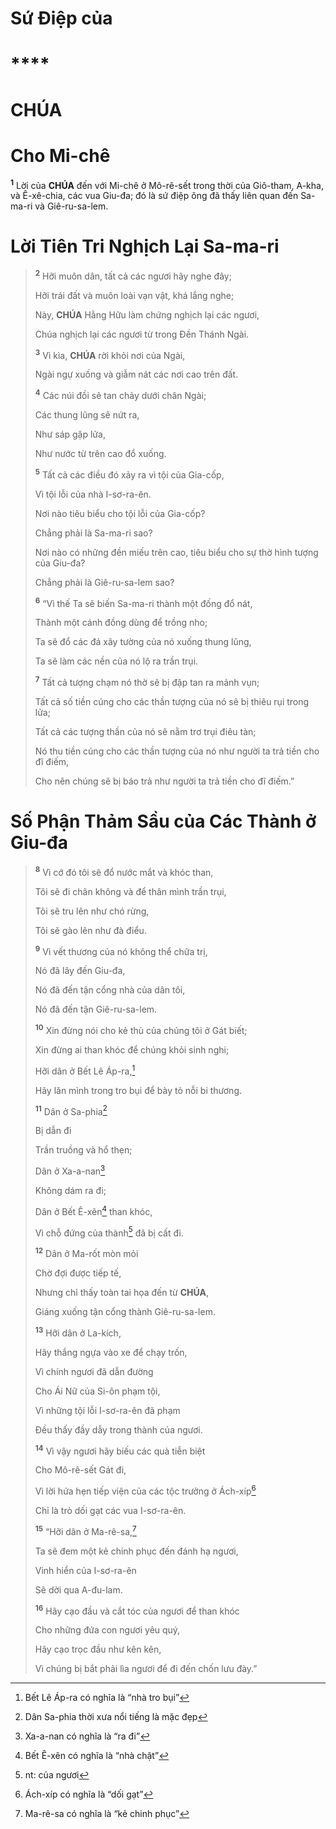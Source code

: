 # Sứ Điệp của

# \*\*\*\*

# CHÚA

# Cho Mi-chê

<sup><b>1</b></sup> Lời của **CHÚA** đến với Mi-chê ở Mô-rê-sết trong thời của Giô-tham, A-kha, và Ê-xê-chia, các vua Giu-đa; đó là sứ điệp ông đã thấy liên quan đến Sa-ma-ri và Giê-ru-sa-lem.

# Lời Tiên Tri Nghịch Lại Sa-ma-ri

> <sup><b>2</b></sup> Hỡi muôn dân, tất cả các ngươi hãy nghe đây;
>
> Hỡi trái đất và muôn loài vạn vật, khá lắng nghe;
>
> Này, **CHÚA** Hằng Hữu làm chứng nghịch lại các ngươi,
>
> Chúa nghịch lại các ngươi từ trong Đền Thánh Ngài.
>
> <sup><b>3</b></sup> Vì kìa, **CHÚA** rời khỏi nơi của Ngài,
>
> Ngài ngự xuống và giẫm nát các nơi cao trên đất.
>
> <sup><b>4</b></sup> Các núi đồi sẽ tan chảy dưới chân Ngài;
>
> Các thung lũng sẽ nứt ra,
>
> Như sáp gặp lửa,
>
> Như nước từ trên cao đổ xuống.
>
> <sup><b>5</b></sup> Tất cả các điều đó xảy ra vì tội của Gia-cốp,
>
> Vì tội lỗi của nhà I-sơ-ra-ên.
>
> Nơi nào tiêu biểu cho tội lỗi của Gia-cốp?
>
> Chẳng phải là Sa-ma-ri sao?
>
> Nơi nào có những đền miếu trên cao, tiêu biểu cho sự thờ hình tượng của Giu-đa?
>
> Chẳng phải là Giê-ru-sa-lem sao?
>
> <sup><b>6</b></sup> “Vì thế Ta sẽ biến Sa-ma-ri thành một đống đổ nát,
>
> Thành một cánh đồng dùng để trồng nho;
>
> Ta sẽ đổ các đá xây tường của nó xuống thung lũng,
>
> Ta sẽ làm các nền của nó lộ ra trần trụi.
>
> <sup><b>7</b></sup> Tất cả tượng chạm nó thờ sẽ bị đập tan ra mảnh vụn;
>
> Tất cả số tiền cúng cho các thần tượng của nó sẽ bị thiêu rụi trong lửa;
>
> Tất cả các tượng thần của nó sẽ nằm trơ trụi điêu tàn;
>
> Nó thu tiền cúng cho các thần tượng của nó như người ta trả tiền cho đĩ điếm,
>
> Cho nên chúng sẽ bị báo trả như người ta trả tiền cho đĩ điếm.”

# Số Phận Thảm Sầu của Các Thành ở Giu-đa

> <sup><b>8</b></sup> Vì cớ đó tôi sẽ đổ nước mắt và khóc than,
>
> Tôi sẽ đi chân không và để thân mình trần trụi,
>
> Tôi sẽ tru lên như chó rừng,
>
> Tôi sẽ gào lên như đà điểu.
>
> <sup><b>9</b></sup> Vì vết thương của nó không thể chữa trị,
>
> Nó đã lây đến Giu-đa,
>
> Nó đã đến tận cổng nhà của dân tôi,
>
> Nó đã đến tận Giê-ru-sa-lem.
>
> <sup><b>10</b></sup> Xin đừng nói cho kẻ thù của chúng tôi ở Gát biết;
>
> Xin đừng ai than khóc để chúng khỏi sinh nghi;
>
> Hỡi dân ở Bết Lê Áp-ra,[^1-2599ac9e-eab3-47ca-b50f-c8eae2707e97]
>
> Hãy lăn mình trong tro bụi để bày tỏ nỗi bi thương.
>
> <sup><b>11</b></sup> Dân ở Sa-phia[^2-2599ac9e-eab3-47ca-b50f-c8eae2707e97]
>
> Bị dẫn đi
>
> Trần truồng và hổ thẹn;
>
> Dân ở Xa-a-nan[^3-2599ac9e-eab3-47ca-b50f-c8eae2707e97]
>
> Không dám ra đi;
>
> Dân ở Bết Ê-xên[^4-2599ac9e-eab3-47ca-b50f-c8eae2707e97] than khóc,
>
> Vì chỗ đứng của thành[^5-2599ac9e-eab3-47ca-b50f-c8eae2707e97] đã bị cất đi.
>
> <sup><b>12</b></sup> Dân ở Ma-rốt mòn mỏi
>
> Chờ đợi được tiếp tế,
>
> Nhưng chỉ thấy toàn tai họa đến từ **CHÚA**,
>
> Giáng xuống tận cổng thành Giê-ru-sa-lem.
>
> <sup><b>13</b></sup> Hỡi dân ở La-kích,
>
> Hãy thắng ngựa vào xe để chạy trốn,
>
> Vì chính ngươi đã dẫn đường
>
> Cho Ái Nữ của Si-ôn phạm tội,
>
> Vì những tội lỗi I-sơ-ra-ên đã phạm
>
> Đều thấy đầy dẫy trong thành của ngươi.
>
> <sup><b>14</b></sup> Vì vậy ngươi hãy biếu các quà tiễn biệt
>
> Cho Mô-rê-sết Gát đi,
>
> Vì lời hứa hẹn tiếp viện của các tộc trưởng ở Ách-xíp[^6-2599ac9e-eab3-47ca-b50f-c8eae2707e97]
>
> Chỉ là trò dối gạt các vua I-sơ-ra-ên.
>
> <sup><b>15</b></sup> “Hỡi dân ở Ma-rê-sa,[^7-2599ac9e-eab3-47ca-b50f-c8eae2707e97]
>
> Ta sẽ đem một kẻ chinh phục đến đánh hạ ngươi,
>
> Vinh hiển của I-sơ-ra-ên
>
> Sẽ dời qua A-đu-lam.
>
> <sup><b>16</b></sup> Hãy cạo đầu và cắt tóc của ngươi để than khóc
>
> Cho những đứa con ngươi yêu quý,
>
> Hãy cạo trọc đầu như kên kên,
>
> Vì chúng bị bắt phải lìa ngươi để đi đến chốn lưu đày.”

[^1-2599ac9e-eab3-47ca-b50f-c8eae2707e97]: Bết Lê Áp-ra có nghĩa là “nhà tro bụi”

[^2-2599ac9e-eab3-47ca-b50f-c8eae2707e97]: Dân Sa-phia thời xưa nổi tiếng là mặc đẹp

[^3-2599ac9e-eab3-47ca-b50f-c8eae2707e97]: Xa-a-nan có nghĩa là “ra đi”

[^4-2599ac9e-eab3-47ca-b50f-c8eae2707e97]: Bết Ê-xên có nghĩa là “nhà chật”

[^5-2599ac9e-eab3-47ca-b50f-c8eae2707e97]: nt: của ngươi

[^6-2599ac9e-eab3-47ca-b50f-c8eae2707e97]: Ách-xíp có nghĩa là “dối gạt”

[^7-2599ac9e-eab3-47ca-b50f-c8eae2707e97]: Ma-rê-sa có nghĩa là “kẻ chinh phục”
